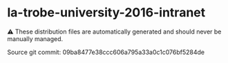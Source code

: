 # la-trobe-university-2016-intranet

:warning: These distribution files are automatically generated and should never be manually managed.

Source git commit: 09ba8477e38ccc606a795a33a0c1c076bf5284de
